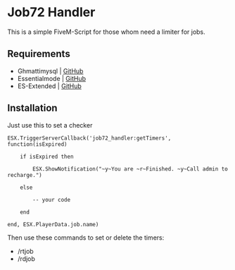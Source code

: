 # Job72 Handler
This is a simple FiveM-Script for those whom need a limiter for jobs.

## Requirements
- Ghmattimysql | [GitHub](https://github.com/GHMatti/ghmattimysql)
- Essentialmode | [GitHub](https://github.com/kanersps/essentialmode)
- ES-Extended | [GitHub](https://github.com/ESX-Org/es_extended)

## Installation
Just use this to set a checker

```
ESX.TriggerServerCallback('job72_handler:getTimers', function(isExpired)

    if isExpired then

        ESX.ShowNotification("~y~You are ~r~Finished. ~y~Call admin to recharge.")

    else
        
        -- your code

    end

end, ESX.PlayerData.job.name)
```

Then use these commands to set or delete the timers:
   - /rtjob
   - /rdjob
